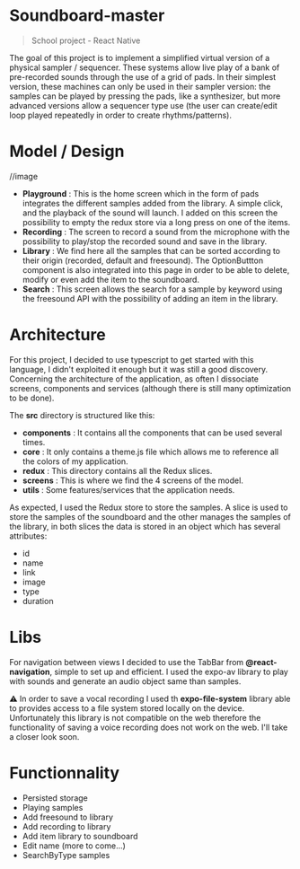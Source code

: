 # Soundboard-master

>School project - React Native
> 

The goal of this project is to implement a simplified virtual version of a physical sampler / sequencer. These systems allow live play of a bank of pre-recorded sounds through the use of a grid of pads. In their simplest version, these machines can only be used in their sampler version: the samples can be played by pressing the pads, like a synthesizer, but more advanced versions allow a sequencer type use (the user can create/edit loop played repeatedly in order to create rhythms/patterns).

# Model / Design


//image


- **Playground** : This is the home screen which in the form of pads integrates the different samples added from the library. A simple click, and the playback of the sound will launch. I added on this screen the possibility to empty the redux store via a long press on one of the items.
- **Recording** : The screen to record a sound from the microphone with the possibility to play/stop the recorded sound and save in the library.
- **Library** : We find here all the samples that can be sorted according to their origin (recorded, default and freesound). The OptionButtton component is also integrated into this page in order to be able to delete, modify or even add the item to the soundboard.
- **Search** : This screen allows the search for a sample by keyword using the freesound API with the possibility of adding an item in the library.


# Architecture 

For this project, I decided to use typescript to get started with this language, I didn't exploited it enough but it was still a good discovery.
Concerning the architecture of the application, as often I dissociate screens, components and services (although there is still many optimization to be done).

The **src** directory is structured like this:

- **components** : It contains all the components that can be used several times.
- **core** : It only contains a theme.js file which allows me to reference all the colors of my application.
- **redux** : This directory contains all the Redux slices.
- **screens** : This is where we find the 4 screens of the model.
- **utils** : Some features/services that the application needs.

As expected, I used the Redux store to store the samples. A slice is used to store the samples of the soundboard and the other manages the samples of the library, in both slices the data is stored in an object which has several attributes:
- id
- name
- link
- image
- type
- duration


# Libs

For navigation between views I decided to use the TabBar from **@react-navigation**, simple to set up and efficient.
I used the expo-av library to play with sounds and generate an audio object same than samples.

⚠️ In order to save a vocal recording I used th **expo-file-system** library able to provides access to a file system stored locally on the device. Unfortunately this library is not compatible on the web therefore the functionality of saving a voice recording does not work on the web. I'll take a closer look soon.


# Functionnality 

- Persisted storage
- Playing samples
- Add freesound to library
- Add recording to library
- Add item library to soundboard
- Edit name (more to come...)
- SearchByType samples




